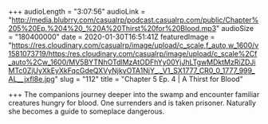 +++
audioLength = "3:07:56"
audioLink = "http://media.blubrry.com/casualrp/podcast.casualrp.com/public/Chapter%205%20Ep.%204%20_%20A%20Thirst%20for%20Blood.mp3"
audioSize = "180400000"
date = 2020-01-30T16:51:41Z
featuredImage = "https://res.cloudinary.com/casualrp/image/upload/c_scale,f_auto,w_1600/v1581073719/https:/res.cloudinary.com/casualrp/image/upload/c_scale%2Cf_auto%2Cw_1600/MV5BYTNhOTdlMzAtODFhYy00YjJhLTgwMDktMzRiZDJiMTc0ZjUyXkEyXkFqcGdeQXVyNjkyOTA1NjY_._V1_SX1777_CR0_0_1777_999_AL__jxfl8e.jpg"
slug = "112"
title = "Chapter 5 Ep. 4 | A Thirst for Blood"

+++
The companions journey deeper into the swamp and encounter familiar creatures hungry for blood. One surrenders and is taken prisoner. Naturally she becomes a guide to someplace dangerous.